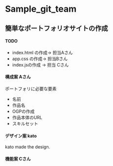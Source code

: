 # Sample_git_team
## 簡単なポートフォリオサイトの作成
#### TODO

* index.html の作成-> 担当Aさん
* app.css の作成-> 担当Bさん
* index.jsの作成 -> 担当 Cさん

#### 構成案 Aさん
ポートフォリに必要な要素
- 名前
- 作品名
- OGPの作成
- 作品本体のURL
- スキルセット
#### デザイン案 kato
kato made the design.


#### 機能案 Cさん
